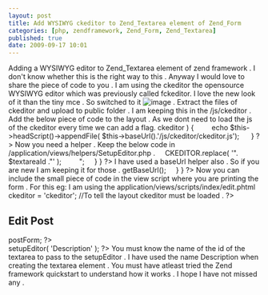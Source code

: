 ```yaml
---
layout: post
title: Add WYSIWYG ckeditor to Zend_Textarea element of Zend_Form
categories: [php, zendframework, Zend_Form, Zend_Textarea]
published: true
date: 2009-09-17 10:01
---
```

Adding a WYSIWYG editor to Zend\_Textarea element of zend framework . I don't know whether this is the right way to this . Anyway I would love to share the piece of code to you . I am using the ckeditor the opensource WYSIWYG editor which was previously called fckeditor. I love the new look of it than the tiny mce . So switched to it ![image](http://www.harikt.com/sites/all/modules/fckeditor/fckeditor/editor/images/smiley/msn/regular_smile.gif) .  Extract the files of ckeditor and upload to public folder . I am keeping this in the /js/ckeditor .  Add the below piece of code to the layout . As we dont need to load the js of the ckeditor every time we can add a flag.      <?php         if ( $this->ckeditor ) {             echo $this->headScript()->appendFile( $this->baseUrl().'/js/ckeditor/ckeditor.js');          }     ?>  Now you need a helper . Keep the below code in /application/views/helpers/SetupEditor.php .      <?php     class Zend_View_Helper_SetupEditor {          function setupEditor( $textareaId ) {             return "<script type=\"text/javascript\">         CKEDITOR.replace( '". $textareaId ."' );             </script>";         }     }     ?>  I have used a baseUrl helper also . So if you are new I am keeping it for those .      <?php     class Zend_View_Helper_BaseUrl {         function baseUrl() {             $fc = Zend_Controller_Front::getInstance();             return $fc->getBaseUrl();         }     }     ?>  Now you can include the small piece of code in the view script where you are printing the form . For this eg: I am using the application/views/scripts/index/edit.phtml      <?php         $this->ckeditor = 'ckeditor'; //To tell the layout ckeditor must be loaded .     ?>     <h2>Edit Post</h2>     <div><?php echo $this->postForm; ?></div>     <!-- Description is the id of the textarea -->     <?php echo $this->setupEditor( 'Description' ); ?>  You must know the name of the id of the textarea to pass to the setupEditor . I have used the name Description when creating the textarea element . You must have atleast tried the Zend framework quickstart to understand how it works . I hope I have not missed any .   
